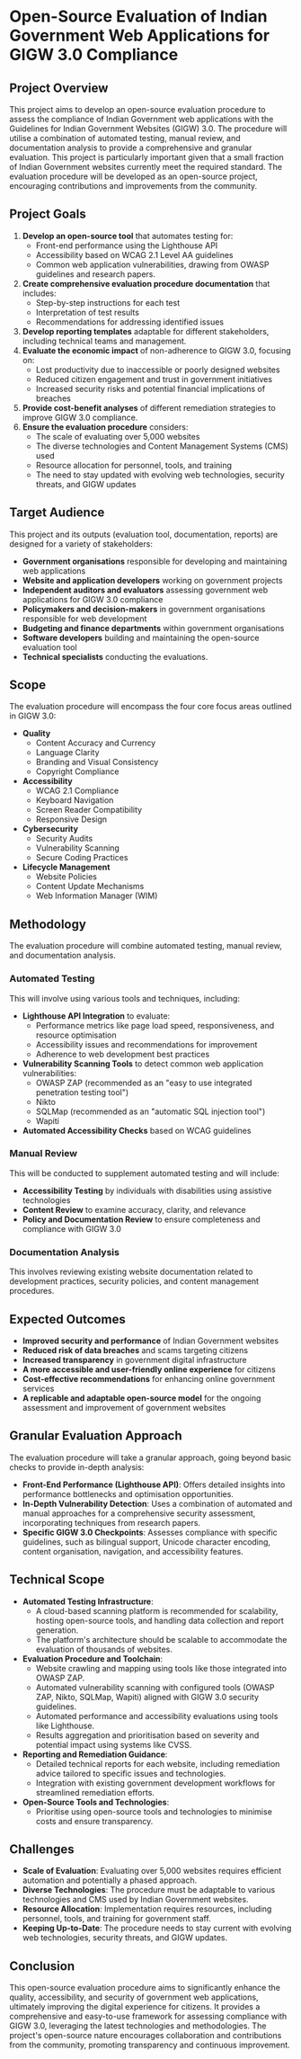 

# Open-Source Evaluation of Indian Government Web Applications for GIGW 3.0 Compliance

## Project Overview

This project aims to develop an open-source evaluation procedure to assess the compliance of Indian Government web applications with the Guidelines for Indian Government Websites (GIGW) 3.0. The procedure will utilise a combination of automated testing, manual review, and documentation analysis to provide a comprehensive and granular evaluation. This project is particularly important given that a small fraction of Indian Government websites currently meet the required standard. The evaluation procedure will be developed as an open-source project, encouraging contributions and improvements from the community.

## Project Goals

1.  **Develop an open-source tool** that automates testing for:
    *   Front-end performance using the Lighthouse API
    *   Accessibility based on WCAG 2.1 Level AA guidelines
    *   Common web application vulnerabilities, drawing from OWASP guidelines and research papers.
2.  **Create comprehensive evaluation procedure documentation** that includes:
    *   Step-by-step instructions for each test
    *   Interpretation of test results
    *   Recommendations for addressing identified issues
3.  **Develop reporting templates** adaptable for different stakeholders, including technical teams and management.
4.  **Evaluate the economic impact** of non-adherence to GIGW 3.0, focusing on:
    *   Lost productivity due to inaccessible or poorly designed websites
    *   Reduced citizen engagement and trust in government initiatives
    *   Increased security risks and potential financial implications of breaches
5.  **Provide cost-benefit analyses** of different remediation strategies to improve GIGW 3.0 compliance.
6.  **Ensure the evaluation procedure** considers:
    *   The scale of evaluating over 5,000 websites
    *   The diverse technologies and Content Management Systems (CMS) used
    *   Resource allocation for personnel, tools, and training
    *   The need to stay updated with evolving web technologies, security threats, and GIGW updates

## Target Audience

This project and its outputs (evaluation tool, documentation, reports) are designed for a variety of stakeholders:

*   **Government organisations** responsible for developing and maintaining web applications
*   **Website and application developers** working on government projects
*   **Independent auditors and evaluators** assessing government web applications for GIGW 3.0 compliance
*   **Policymakers and decision-makers** in government organisations responsible for web development
*   **Budgeting and finance departments** within government organisations
*   **Software developers** building and maintaining the open-source evaluation tool
*   **Technical specialists** conducting the evaluations.

## Scope

The evaluation procedure will encompass the four core focus areas outlined in GIGW 3.0:

*   **Quality**
    *   Content Accuracy and Currency
    *   Language Clarity
    *   Branding and Visual Consistency
    *   Copyright Compliance
*   **Accessibility**
    *   WCAG 2.1 Compliance
    *   Keyboard Navigation
    *   Screen Reader Compatibility
    *   Responsive Design
*   **Cybersecurity**
    *   Security Audits
    *   Vulnerability Scanning
    *   Secure Coding Practices
*   **Lifecycle Management**
    *   Website Policies
    *   Content Update Mechanisms
    *   Web Information Manager (WIM)

## Methodology

The evaluation procedure will combine automated testing, manual review, and documentation analysis. 

### Automated Testing

This will involve using various tools and techniques, including:

*   **Lighthouse API Integration** to evaluate:
    *   Performance metrics like page load speed, responsiveness, and resource optimisation
    *   Accessibility issues and recommendations for improvement
    *   Adherence to web development best practices
*   **Vulnerability Scanning Tools** to detect common web application vulnerabilities:
    *   OWASP ZAP (recommended as an "easy to use integrated penetration testing tool")
    *   Nikto
    *   SQLMap (recommended as an "automatic SQL injection tool")
    *   Wapiti
*   **Automated Accessibility Checks** based on WCAG guidelines

### Manual Review

This will be conducted to supplement automated testing and will include:

*   **Accessibility Testing** by individuals with disabilities using assistive technologies
*   **Content Review** to examine accuracy, clarity, and relevance
*   **Policy and Documentation Review** to ensure completeness and compliance with GIGW 3.0

### Documentation Analysis

This involves reviewing existing website documentation related to development practices, security policies, and content management procedures.

## Expected Outcomes

*   **Improved security and performance** of Indian Government websites
*   **Reduced risk of data breaches** and scams targeting citizens
*   **Increased transparency** in government digital infrastructure
*   **A more accessible and user-friendly online experience** for citizens
*   **Cost-effective recommendations** for enhancing online government services
*   **A replicable and adaptable open-source model** for the ongoing assessment and improvement of government websites

## Granular Evaluation Approach

The evaluation procedure will take a granular approach, going beyond basic checks to provide in-depth analysis:

*   **Front-End Performance (Lighthouse API)**: Offers detailed insights into performance bottlenecks and optimisation opportunities.
*   **In-Depth Vulnerability Detection**: Uses a combination of automated and manual approaches for a comprehensive security assessment, incorporating techniques from research papers.
*   **Specific GIGW 3.0 Checkpoints**: Assesses compliance with specific guidelines, such as bilingual support, Unicode character encoding, content organisation, navigation, and accessibility features.

## Technical Scope

*   **Automated Testing Infrastructure**:
    *   A cloud-based scanning platform is recommended for scalability, hosting open-source tools, and handling data collection and report generation.
    *   The platform's architecture should be scalable to accommodate the evaluation of thousands of websites.
*   **Evaluation Procedure and Toolchain**:
    *   Website crawling and mapping using tools like those integrated into OWASP ZAP.
    *   Automated vulnerability scanning with configured tools (OWASP ZAP, Nikto, SQLMap, Wapiti) aligned with GIGW 3.0 security guidelines.
    *   Automated performance and accessibility evaluations using tools like Lighthouse.
    *   Results aggregation and prioritisation based on severity and potential impact using systems like CVSS.
*   **Reporting and Remediation Guidance**:
    *   Detailed technical reports for each website, including remediation advice tailored to specific issues and technologies.
    *   Integration with existing government development workflows for streamlined remediation efforts.
*   **Open-Source Tools and Technologies**:
    *   Prioritise using open-source tools and technologies to minimise costs and ensure transparency.

## Challenges

*   **Scale of Evaluation**: Evaluating over 5,000 websites requires efficient automation and potentially a phased approach.
*   **Diverse Technologies**: The procedure must be adaptable to various technologies and CMS used by Indian Government websites.
*   **Resource Allocation**: Implementation requires resources, including personnel, tools, and training for government staff.
*   **Keeping Up-to-Date**: The procedure needs to stay current with evolving web technologies, security threats, and GIGW updates.

## Conclusion

This open-source evaluation procedure aims to significantly enhance the quality, accessibility, and security of government web applications, ultimately improving the digital experience for citizens. It provides a comprehensive and easy-to-use framework for assessing compliance with GIGW 3.0, leveraging the latest technologies and methodologies. The project's open-source nature encourages collaboration and contributions from the community, promoting transparency and continuous improvement.
